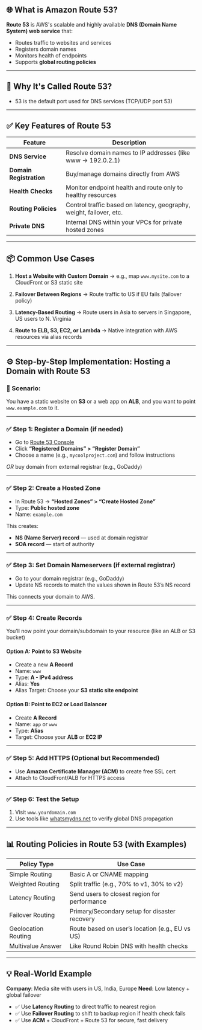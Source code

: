 

## 🌐 **What is Amazon Route 53?**

**Route 53** is AWS's scalable and highly available **DNS (Domain Name System) web service** that:

* Routes traffic to websites and services
* Registers domain names
* Monitors health of endpoints
* Supports **global routing policies**

---

## 🧠 **Why It's Called Route 53?**

* 53 is the default port used for DNS services (TCP/UDP port 53)

---

## ✅ **Key Features of Route 53**

| Feature                 | Description                                                         |
| ----------------------- | ------------------------------------------------------------------- |
| **DNS Service**         | Resolve domain names to IP addresses (like www → 192.0.2.1)         |
| **Domain Registration** | Buy/manage domains directly from AWS                                |
| **Health Checks**       | Monitor endpoint health and route only to healthy resources         |
| **Routing Policies**    | Control traffic based on latency, geography, weight, failover, etc. |
| **Private DNS**         | Internal DNS within your VPCs for private hosted zones              |

---

## 📦 **Common Use Cases**

1. **Host a Website with Custom Domain**
   → e.g., map `www.mysite.com` to a CloudFront or S3 static site

2. **Failover Between Regions**
   → Route traffic to US if EU fails (failover policy)

3. **Latency-Based Routing**
   → Route users in Asia to servers in Singapore, US users to N. Virginia

4. **Route to ELB, S3, EC2, or Lambda**
   → Native integration with AWS resources via alias records

---

## ⚙️ **Step-by-Step Implementation: Hosting a Domain with Route 53**

### 🎯 Scenario:

You have a static website on **S3** or a web app on **ALB**, and you want to point `www.example.com` to it.

---

### ✅ **Step 1: Register a Domain (if needed)**

* Go to [Route 53 Console](https://console.aws.amazon.com/route53/)
* Click **“Registered Domains” > “Register Domain”**
* Choose a name (e.g., `mycoolproject.com`) and follow instructions

*OR* buy domain from external registrar (e.g., GoDaddy)

---

### ✅ **Step 2: Create a Hosted Zone**

* In Route 53 → **“Hosted Zones” > “Create Hosted Zone”**
* Type: **Public hosted zone**
* Name: `example.com`

This creates:

* **NS (Name Server) record** — used at domain registrar
* **SOA record** — start of authority

---

### ✅ **Step 3: Set Domain Nameservers (if external registrar)**

* Go to your domain registrar (e.g., GoDaddy)
* Update NS records to match the values shown in Route 53’s NS record

This connects your domain to AWS.

---

### ✅ **Step 4: Create Records**

You’ll now point your domain/subdomain to your resource (like an ALB or S3 bucket)

#### Option A: Point to S3 Website

* Create a new **A Record**
* Name: `www`
* Type: **A - IPv4 address**
* Alias: **Yes**
* Alias Target: Choose your **S3 static site endpoint**

#### Option B: Point to EC2 or Load Balancer

* Create **A Record**
* Name: `app` or `www`
* Type: **Alias**
* Target: Choose your **ALB** or **EC2 IP**

---

### ✅ **Step 5: Add HTTPS (Optional but Recommended)**

* Use **Amazon Certificate Manager (ACM)** to create free SSL cert
* Attach to CloudFront/ALB for HTTPS access

---

### ✅ **Step 6: Test the Setup**

1. Visit `www.yourdomain.com`
2. Use tools like [whatsmydns.net](https://www.whatsmydns.net/) to verify global DNS propagation

---

## 📊 **Routing Policies in Route 53 (with Examples)**

| **Policy Type**     | **Use Case**                                    |
| ------------------- | ----------------------------------------------- |
| Simple Routing      | Basic A or CNAME mapping                        |
| Weighted Routing    | Split traffic (e.g., 70% to v1, 30% to v2)      |
| Latency Routing     | Send users to closest region for performance    |
| Failover Routing    | Primary/Secondary setup for disaster recovery   |
| Geolocation Routing | Route based on user’s location (e.g., EU vs US) |
| Multivalue Answer   | Like Round Robin DNS with health checks         |

---

## 💡 Real-World Example

**Company**: Media site with users in US, India, Europe
**Need**: Low latency + global failover

* ✅ Use **Latency Routing** to direct traffic to nearest region
* ✅ Use **Failover Routing** to shift to backup region if health check fails
* ✅ Use **ACM** + CloudFront + Route 53 for secure, fast delivery


